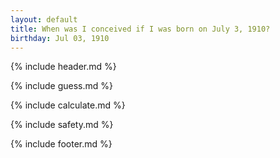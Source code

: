 ```yaml
---
layout: default
title: When was I conceived if I was born on July 3, 1910?
birthday: Jul 03, 1910
---
```


{% include header.md %}

{% include guess.md %}

{% include calculate.md %}

{% include safety.md %}

{% include footer.md %}



